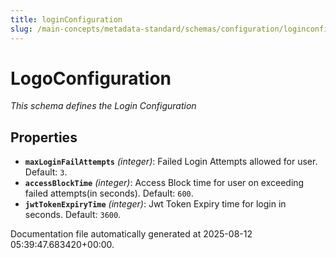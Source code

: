 ```yaml
---
title: loginConfiguration
slug: /main-concepts/metadata-standard/schemas/configuration/loginconfiguration
---
```


# LogoConfiguration

*This schema defines the Login Configuration*

## Properties

- **`maxLoginFailAttempts`** *(integer)*: Failed Login Attempts allowed for user. Default: `3`.
- **`accessBlockTime`** *(integer)*: Access Block time for user on exceeding failed attempts(in seconds). Default: `600`.
- **`jwtTokenExpiryTime`** *(integer)*: Jwt Token Expiry time for login in seconds. Default: `3600`.


Documentation file automatically generated at 2025-08-12 05:39:47.683420+00:00.
